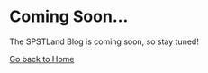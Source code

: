 <link rel="stylesheet" href="https://spstland.github.io/style.css">


# Coming Soon...
The SPSTLand Blog is coming soon, so stay tuned!
<br>

[Go back to Home](https://spstland.github.io)
